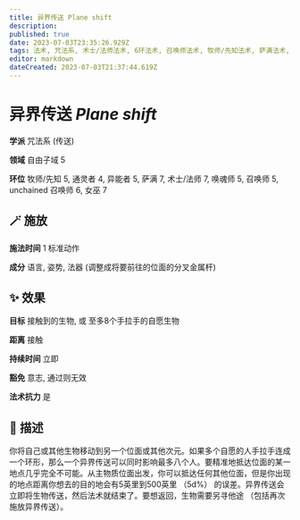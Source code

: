 ```yaml
---
title: 异界传送 Plane shift
description: 
published: true
date: 2023-07-03T23:35:26.929Z
tags: 法术, 咒法系, 术士/法师法术, 6环法术, 召唤师法术, 牧师/先知法术, 萨满法术, 5环法术, 4环法术, 女巫法术, unchained 召唤师法术, 异能者法术, 通灵者法术, 唤魂师法术, 传送, 7环法术, 自由子域
editor: markdown
dateCreated: 2023-07-03T21:37:44.619Z
---
```


# **异界传送** *Plane shift*

**学派** 咒法系 (传送) 

**领域** 自由子域 5

**环位** 牧师/先知 5, 通灵者 4, 异能者 5, 萨满 7, 术士/法师 7, 唤魂师 5, 召唤师 5, unchained 召唤师 6, 女巫 7

## 🪄 施放

**施法时间** 1 标准动作

**成分** 语言, 姿势, 法器 (调整成将要前往的位面的分叉金属杆)

## ✨ 效果 

**目标** 接触到的生物, 或 至多8个手拉手的自愿生物 

**距离** 接触  

**持续时间** 立即 

**豁免** 意志, 通过则无效

**法术抗力** 是

## 📖 描述

你将自己或其他生物移动到另一个位面或其他次元。如果多个自愿的人手拉手连成一个环形，那么一个异界传送可以同时影响最多八个人。要精准地抵达位面的某一地点几乎完全不可能。从主物质位面出发，你可以抵达任何其他位面，但是你出现的地点距离你想去的目的地会有5英里到500英里 （5d%） 的误差。异界传送会立即将生物传送，然后法术就结束了。要想返回，生物需要另寻他途 （包括再次施放异界传送）。
    